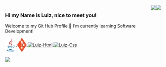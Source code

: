 
<img src="https://github-readme-stats.vercel.app/api?username=LuizzFelipe0&show_icons=true&theme=tokyonight&include_all_commits=true&count_private=true" height="120" align="right">
  <img height="100" src="https://github-readme-stats.vercel.app/api/top-langs/?username=LuizzFelipe0&layout=compact&langs_count=7&theme=tokyonight" align="right"/>

### Hi my Name is Luiz, nice to meet you!
Welcome to my Git Hub Profile 👋
            I’m currently learning Software Development!
      <div align="middle">
  <a href="https://github.com/LuizzFelipe0">
</div align="center">
      <img align="center" alt="Luiz-Java" height="45" width="35"                 src="https://raw.githubusercontent.com/devicons/devicon/master/icons/java/java-original.svg">
      <img align="center" alt="Luiz-Git" height="45" width="30" src="https://raw.githubusercontent.com/devicons/devicon/master/icons/git/git-original.svg">
      <img align="center" alt="Luiz-Html" height="45" width="35" src="https://cdn.jsdelivr.net/gh/devicons/devicon/icons/html5/html5-plain-wordmark.svg" />
      <img align="center" alt="Luiz-Css" height="45" width="35"  src="https://cdn.jsdelivr.net/gh/devicons/devicon/icons/css3/css3-plain-wordmark.svg" /><br><br>
         <div align="left" a href ="mailto:luizfelipecanariocosta@gmail.com"><img src="https://img.shields.io/badge/-Gmail-%23333?style=for-the-badge&logo=gmail&logoColor=red" target="_blank"></a>

      
